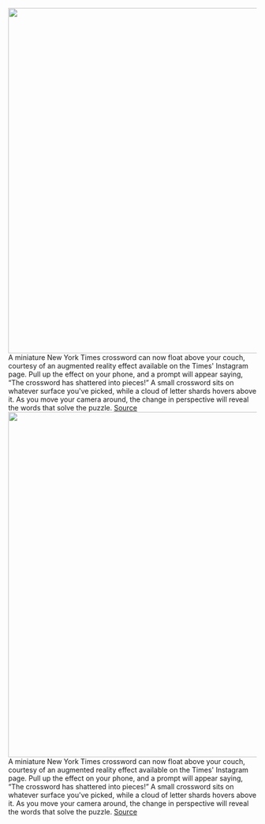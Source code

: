 <img src='https://cdn.vox-cdn.com/thumbor/kieeUwDoZPaITapy6h4IXpsfTgI=/0x0:750x1334/1200x800/filters:focal(312x318:432x438)/cdn.vox-cdn.com/uploads/chorus_image/image/68568929/NYTimes_Shattered_Crossword.0.jpg' width='700px' /><br/>
A miniature New York Times crossword can now float above your couch, courtesy of an augmented reality effect available on the Times' Instagram page. Pull up the effect on your phone, and a prompt will appear saying, “The crossword has shattered into pieces!” A small crossword sits on whatever surface you've picked, while a cloud of letter shards hovers above it. As you move your camera around, the change in perspective will reveal the words that solve the puzzle.
<a href='https://www.theverge.com/2020/12/22/22195849/new-york-times-crossword-augmented-reality-instagram'> Source <a/><img src='https://cdn.vox-cdn.com/thumbor/kieeUwDoZPaITapy6h4IXpsfTgI=/0x0:750x1334/1200x800/filters:focal(312x318:432x438)/cdn.vox-cdn.com/uploads/chorus_image/image/68568929/NYTimes_Shattered_Crossword.0.jpg' width='700px' /><br/>
A miniature New York Times crossword can now float above your couch, courtesy of an augmented reality effect available on the Times' Instagram page. Pull up the effect on your phone, and a prompt will appear saying, “The crossword has shattered into pieces!” A small crossword sits on whatever surface you've picked, while a cloud of letter shards hovers above it. As you move your camera around, the change in perspective will reveal the words that solve the puzzle.
<a href='https://www.theverge.com/2020/12/22/22195849/new-york-times-crossword-augmented-reality-instagram'> Source <a/>